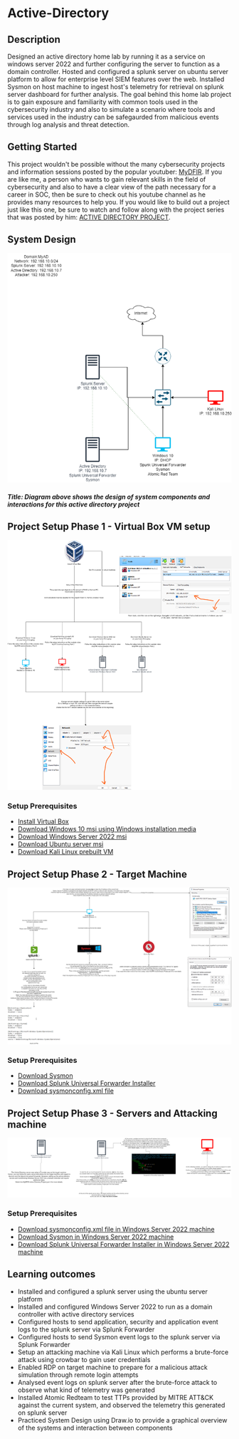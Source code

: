 # Active-Directory

## Description

Designed an active directory home lab by running it as a service on windows server 2022 and further configuring the server to function as a domain controller. Hosted and configured a splunk server on ubuntu server platform to allow for enterprise level SIEM features over the web. Installed Sysmon on host machine to ingest host's telemetry for retrieval on splunk server dashboard for further analysis. The goal behind this home lab project is to gain exposure and familiarity with common tools used in the cybersecurity industry and also to simulate a scenario where tools and services used in the industry can be safegaurded from malicious events through log analysis and threat detection.

## Getting Started

This project wouldn't be possible without the many cybersecurity projects and information sessions posted by the popular youtuber: [MyDFIR](https://www.youtube.com/@MyDFIR). If you are like me, a person who wants to gain relevant skills in the field of cybersecurity and also to have a clear view of the path necessary for a career in SOC, then be sure to check out his youtube channel as he provides many resources to help you. If you would like to build out a project just like this one, be sure to watch and follow along with the project series that was posted by him: [ACTIVE DIRECTORY PROJECT](https://www.youtube.com/watch?v=5OessbOgyEo&t=1s).

## System Design
![AD_Diagram](https://github.com/Akbram98/Active-Directory/blob/main/AD_Diagram.png)

##### Title: Diagram above shows the design of system components and interactions for this active directory project

## Project Setup Phase 1 - Virtual Box VM setup

![Virtual Box Setup](https://github.com/Akbram98/Active-Directory/blob/main/VBox_Setup.png)

### Setup Prerequisites
 - [Install Virtual Box](https://www.virtualbox.org/)
 - [Download Windows 10 msi using Windows installation media](https://www.microsoft.com/en-ca/software-download/windows10)
 - [Download Windows Server 2022 msi](https://www.microsoft.com/en-us/evalcenter/download-windows-server-2022)
 - [Download Ubuntu server msi](https://ubuntu.com/download/server)
 - [Download Kali Linux prebuilt VM](https://www.kali.org/get-kali/#kali-virtual-machines)

## Project Setup Phase 2 - Target Machine

![Target Machine Diagram](https://github.com/Akbram98/Active-Directory/blob/main/TargetMachine_Diagram.png)

### Setup Prerequisites
- [Download Sysmon](https://learn.microsoft.com/en-us/sysinternals/downloads/sysmon)
- [Download Splunk Universal Forwarder Installer](https://www.splunk.com/en_us/products/splunk-enterprise.html)
- [Download sysmonconfig.xml file](https://github.com/olafhartong/sysmon-modular/blob/master/sysmonconfig.xml)

## Project Setup Phase 3 - Servers and Attacking machine

![Server and Attack Machine diagram](https://github.com/Akbram98/Active-Directory/blob/main/Servers%26AttackMachine_Diagram.png)

### Setup Prerequisites
- [Download sysmonconfig.xml file in Windows Server 2022 machine](https://github.com/olafhartong/sysmon-modular/blob/master/sysmonconfig.xml)
- [Download Sysmon in Windows Server 2022 machine](https://learn.microsoft.com/en-us/sysinternals/downloads/sysmon)
- [Download Splunk Universal Forwarder Installer in Windows Server 2022 machine](https://www.splunk.com/en_us/products/splunk-enterprise.html)
   
## Learning outcomes
  - Installed and configured a splunk server using the ubuntu server platform
  - Installed and configured Windows Server 2022 to run as a domain controller with active directory services
  - Configured hosts to send application, security and application event logs to the splunk server via Splunk Forwarder
  - Configured hosts to send Sysmon event logs to the splunk server via Splunk Forwarder
  - Setup an attacking machine via Kali Linux which performs a brute-force attack using crowbar to gain user credentials
  - Enabled RDP on target machine to prepare for a malicious attack simulation through remote login attempts
  - Analysed event logs on splunk server after the brute-force attack to observe what kind of telemetry was generated
  - Installed Atomic Redteam to test TTPs provided by MITRE ATT&CK against the current system, and observed the telemetry this generated on splunk server
  - Practiced System Design using Draw.io to provide a graphical overview of the systems and interaction between components
